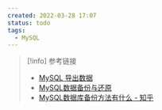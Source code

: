 ```yaml
---
created: 2022-03-28 17:07
status: todo
tags:
  - MySQL
---
```


> [!info]  参考链接
> - [MySQL 导出数据](https://www.runoob.com/mysql/mysql-database-export.html)
> - [MySQL数据备份与还原](https://www.hellodemos.com/hello-mysql/mysql-backup.html)
> - [MySQL数据库备份方法有什么 - 知乎](https://www.zhihu.com/question/38374712)

